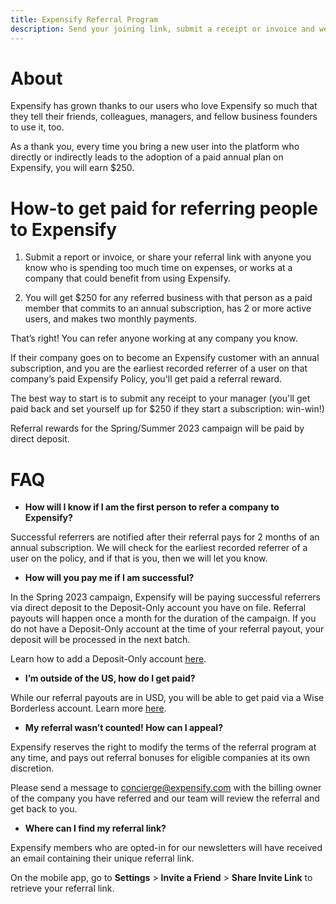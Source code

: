 ```yaml
---
title: Expensify Referral Program
description: Send your joining link, submit a receipt or invoice and we'll pay you if your referral adopts Expensify.
---
```

<!-- The lines above are required by Jekyll to process the .md file -->

# About

Expensify has grown thanks to our users who love Expensify so much that they tell their friends, colleagues, managers, and fellow business founders to use it, too. 

As a thank you, every time you bring a new user into the platform who directly or indirectly leads to the adoption of a paid annual plan on Expensify, you will earn $250. 

# How-to get paid for referring people to Expensify

1. Submit a report or invoice, or share your referral link with anyone you know who is spending too much time on expenses, or works at a company that could benefit from using Expensify. 

2. You will get $250 for any referred business with that person as a paid member that commits to an annual subscription, has 2 or more active users, and makes two monthly payments.

That’s right! You can refer anyone working at any company you know. 

If their company goes on to become an Expensify customer with an annual subscription, and you are the earliest recorded referrer of a user on that company’s paid Expensify Policy, you'll get paid a referral reward. 

The best way to start is to submit any receipt to your manager (you'll get paid back and set yourself up for $250 if they start a subscription: win-win!)

Referral rewards for the Spring/Summer 2023 campaign will be paid by direct deposit.

# FAQ

- **How will I know if I am the first person to refer a company to Expensify?**

Successful referrers are notified after their referral pays for 2 months of an annual subscription.  We will check for the earliest recorded referrer of a user on the policy, and if that is you, then we will let you know. 

- **How will you pay me if I am successful?**

In the Spring 2023 campaign, Expensify will be paying successful referrers via direct deposit to the Deposit-Only account you have on file. Referral payouts will happen once a month for the duration of the campaign. If you do not have a Deposit-Only account at the time of your referral payout, your deposit will be processed in the next batch. 

Learn how to add a Deposit-Only account [here](https://community.expensify.com/discussion/4641/how-to-add-a-deposit-only-bank-account-both-personal-and-business).

- **I’m outside of the US, how do I get paid?**

While our referral payouts are in USD, you will be able to get paid via a Wise Borderless account. Learn more [here](https://community.expensify.com/discussion/5940/how-to-get-reimbursed-outside-the-us-with-wise-for-non-us-employees).

- **My referral wasn’t counted! How can I appeal?**

Expensify reserves the right to modify the terms of the referral program at any time, and pays out referral bonuses for eligible companies at its own discretion.

Please send a message to concierge@expensify.com with the billing owner of the company you have referred and our team will review the referral and get back to you.

- **Where can I find my referral link?**

Expensify members who are opted-in for our newsletters will have received an email containing their unique referral link. 

On the mobile app, go to **Settings** > **Invite a Friend** > **Share Invite Link** to retrieve your referral link.  
